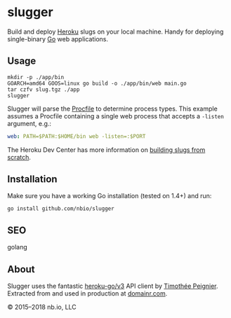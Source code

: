 # slugger

Build and deploy [Heroku](https://heroku.com) slugs on your local machine. Handy for deploying single-binary [Go](https://golang.org) web applications.

## Usage

```shell
mkdir -p ./app/bin
GOARCH=amd64 GOOS=linux go build -o ./app/bin/web main.go
tar czfv slug.tgz ./app
slugger
```

Slugger will parse the [Procfile](https://devcenter.heroku.com/articles/procfile) to determine process types. This example assumes a Procfile containing a single web process that accepts a `-listen` argument, e.g.:

```yaml
web: PATH=$PATH:$HOME/bin web -listen=:$PORT
```

The Heroku Dev Center has more information on [building slugs from scratch](https://devcenter.heroku.com/articles/platform-api-deploying-slugs).

## Installation

Make sure you have a working Go installation (tested on 1.4+) and run:

```shell
go install github.com/nbio/slugger
```

## SEO

golang

## About

Slugger uses the fantastic [heroku-go/v3](https://github.com/cyberdelia/heroku-go) API client by [Timothée Peignier](https://github.com/cyberdelia). Extracted from and used in production at [domainr.com](https://domainr.com).

© 2015–2018 nb.io, LLC
